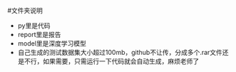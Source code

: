 #文件夹说明
+ py里是代码
+ report里是报告
+ model里是深度学习模型
+ 自己生成的测试数据集大小超过100mb，github不让传，分成多个.rar文件还是不行，如果需要，只需运行一下代码就会自动生成，麻烦老师了